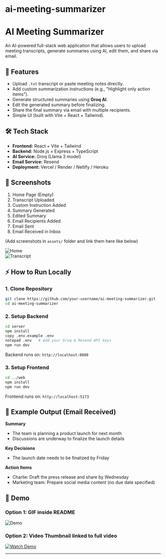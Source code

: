 # ai-meeting-summarizer

# AI Meeting Summarizer

An AI-powered full-stack web application that allows users to upload meeting transcripts, generate summaries using AI, edit them, and share via email.

## 🚀 Features

- Upload `.txt` transcript or paste meeting notes directly.
- Add custom summarization instructions (e.g., "Highlight only action items").
- Generate structured summaries using **Groq AI**.
- Edit the generated summary before finalizing.
- Share the final summary via email with multiple recipients.
- Simple UI (built with Vite + React + Tailwind).

## 🛠️ Tech Stack

- **Frontend:** React + Vite + Tailwind  
- **Backend:** Node.js + Express + TypeScript  
- **AI Service:** Groq (Llama 3 model)  
- **Email Service:** Resend  
- **Deployment:** Vercel / Render / Netlify / Heroku  

## 📸 Screenshots

1. Home Page (Empty)  
2. Transcript Uploaded  
3. Custom Instruction Added  
4. Summary Generated  
5. Edited Summary  
6. Email Recipients Added  
7. Email Sent  
8. Email Received in Inbox  

(Add screenshots in `assets/` folder and link them here like below)

![Home](assets/screenshot1.png)  
![Transcript](assets/screenshot2.png)  

## ⚡ How to Run Locally

### 1. Clone Repository
```bash
git clone https://github.com/your-username/ai-meeting-summarizer.git
cd ai-meeting-summarizer
```

### 2. Setup Backend
```bash
cd server
npm install
copy .env.example .env
notepad .env   # Add your Groq & Resend API keys
npm run dev
```
Backend runs on: `http://localhost:8080`

### 3. Setup Frontend
```bash
cd ../web
npm install
npm run dev
```
Frontend runs on: `http://localhost:5173`

## 📧 Example Output (Email Received)

**Summary**
- The team is planning a product launch for next month  
- Discussions are underway to finalize the launch details  

**Key Decisions**
- The launch date needs to be finalized by Friday  

**Action Items**
- Charlie: Draft the press release and share by Wednesday  
- Marketing team: Prepare social media content (no due date specified)  

## 🎥 Demo

### Option 1: GIF inside README
![Demo](assets/demo.gif)

### Option 2: Video Thumbnail linked to full video
[![Watch Demo](assets/video-thumbnail.png)](https://drive.google.com/your-video-link-here)

---
